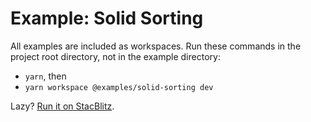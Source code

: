 # Example: Solid Sorting

All examples are included as workspaces. Run these commands in the project root directory, not in the example directory:

-   `yarn`, then
-   `yarn workspace @examples/solid-sorting dev`

Lazy? [Run it on StacBlitz](https://stackblitz.com/github/izznatsir/table/tree/main/examples/solid/sorting).
